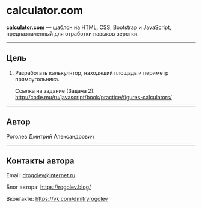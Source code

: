 # calculator.com

**calculator.com** &mdash; шаблон на HTML, CSS, Bootstrap и JavaScript, предназначенный для отработки навыков верстки.

---

## Цель

1. Разработать калькулятор, находящий площадь и периметр прямоугольника. 

    Ссылка на задание (Задача 2): 
    http://code.mu/ru/javascript/book/practice/figures-calculators/

---

## Автор

Роголев Дмитрий Александрович

---

## Контакты автора

Email: drogolev@internet.ru

Блог автора: https://rogolev.blog/

Вконтакте: https://vk.com/dmitryrogolev
